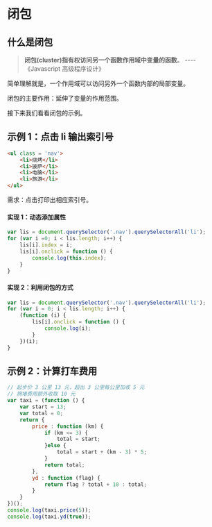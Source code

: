 # 闭包

## 什么是闭包

> **闭包(cluster)**指有权访问另一个函数作用域中变量的**函数**。 ---- 《Javascript 高级程序设计》

简单理解就是，一个作用域可以访问另外一个函数内部的局部变量。

闭包的主要作用：延伸了变量的作用范围。

接下来我们看看闭包的示例。

## 示例 1：点击 li 输出索引号

```html
<ul class = 'nav'>
    <li>烧烤</li>
    <li>披萨</li>
    <li>电脑</li>
    <li>旅游</li>
</ul>
```

需求：点击打印出相应索引号。

#### 实现 1：动态添加属性

```js
var lis = document.querySelector('.nav').querySelectorAll('li');
for (var i =0; i < lis.length; i++) {
    lis[i].index = i;
    lis[i].onclick = function () {
        console.log(this.index);
    }
}
```

#### 实现 2：利用闭包的方式

```js
var lis = document.querySelector('.nav').querySelectorAll('li');
for (var i = 0; i < lis.length; i++) {
    (function (i) {
        lis[i].onclick = function () {
            console.log(i);
        }
    })(i);
}
```

## 示例 2：计算打车费用

```js
// 起步价 3 公里 13 元，超出 3 公里每公里加收 5 元
// 拥堵费用额外收取 10 元
var taxi = (function () {
    var start = 13;
    var total = 0;
    return {
        price : function (km) {
            if (km <= 3) {
                total = start;
            }else {
                total = start + (km - 3) * 5;
            }
            return total;
        },
        yd : function (flag) {
            return flag ? total + 10 : total;
        }
    }
})();
console.log(taxi.price(5));
console.log(taxi.yd(true));
```
